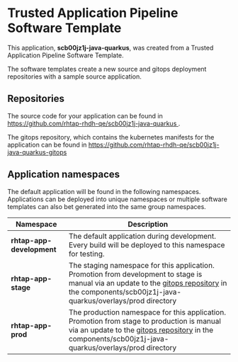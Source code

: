 # Trusted Application Pipeline Software Template

This application, **scb00jz1j-java-quarkus**, was created from a Trusted Application Pipeline Software Template.

The software templates create a new source and gitops deployment repositories with a sample source application. 

## Repositories

The source code for your application can be found in [https://github.com/rhtap-rhdh-qe/scb00jz1j-java-quarkus ](https://github.com/rhtap-rhdh-qe/scb00jz1j-java-quarkus ).
 
The gitops repository, which contains the kubernetes manifests for the application can be found in 
[https://github.com/rhtap-rhdh-qe/scb00jz1j-java-quarkus-gitops ](https://github.com/rhtap-rhdh-qe/scb00jz1j-java-quarkus-gitops ) 

## Application namespaces 

The default application will be found in the following namespaces. Applications can be deployed into unique namespaces or multiple software templates can also bet generated into the same group namespaces.  

|  Namespace   |  Description   |  
| -------- | -------- |   
| **rhtap-app-development** | The default application during development. Every build will be deployed to this namespace for testing. | 
| **rhtap-app-stage** | The staging namespace for this application. Promotion from development to stage is manual via an update to the [gitops repository](https://github.com/rhtap-rhdh-qe/scb00jz1j-java-quarkus-gitops ) in the components/scb00jz1j-java-quarkus/overlays/prod directory |  
| **rhtap-app-prod** | The production namespace for this application. Promotion from stage to production is manual via an update to the [gitops repository](https://github.com/rhtap-rhdh-qe/scb00jz1j-java-quarkus-gitops ) in the components/scb00jz1j-java-quarkus/overlays/prod directory | 
